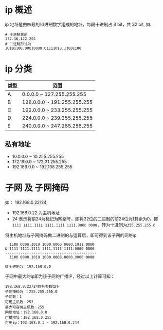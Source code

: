 # ip 概述

ip 地址是由四段的10进制数字组成的地址，每段十进制占 8 bit，共 32 bit, 如:

    # 十进制表示
    172.16.122.204
    # 二进制形式为
    10101100.00010000.01111010.11001100

# ip 分类

| 类型 | 范围 |
| - | - |
| A | 0.0.0.0 ~ 127.255.255.255 |
| B | 128.0.0.0 ~ 191.255.255.255 |
| C | 192.0.0.0 ~ 233.255.255.255 |
| D | 224.0.0.0 ~ 239.255.255.255 |
| E | 240.0.0.0 ~ 247.255.255.255 |

## 私有地址

- 10.0.0.0 ~ 10.255.255.255
- 172.16.0.0 ~ 172.31.255.255
- 192.168.0.0 ~ 192.168.255.255

# 子网 及 子网掩码

如： 192.168.0.22/24
- 192.168.0.22 为主机地址
- 24 表示将前24为标记为网络号，即将32位的二进制的前24位为1其余为0，即`1111 1111.1111 1111.1111 1111.0000 0000`，转为十进制为`255.255.255.0`

将主机地址与子网掩码做二进制的与运算后，即可得到该子网的网络ip

      1100 0000.1010 1000.0000 0000.1011 0000
    & 1111 1111.1111 1111.1111 1111.0000 0000
    ------------------------------------------
      1100 0000.1010 1000.0000.0000.0000 0000

    转十进制为：192.168.0.0

子网中最大的ip即为该子网的广播IP，经过以上计算可知：

    192.168.0.22/24的各参数如下
    子网掩码为 ：255.255.255.0
    子网数：1
    可用主机数：253
    最大可容纳主机数：255
    网络地址：192.168.0.0
    广播地址：192.168.0.255
    可用ip：192.168.0.1 ~ 192.168.0.244
